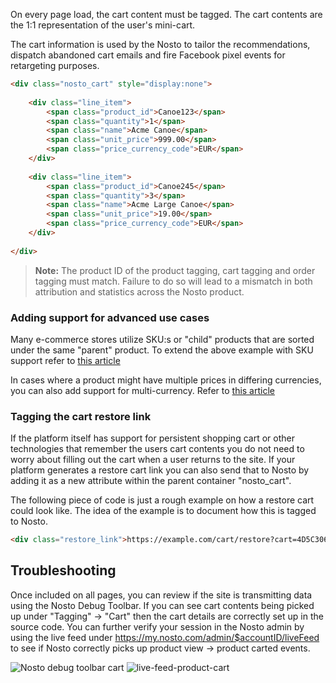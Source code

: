 On every page load, the cart content must be tagged. The cart contents are the 1:1 representation of the user's mini-cart.

The cart information is used by the Nosto to tailor the recommendations, dispatch abandoned cart emails and fire Facebook pixel events for retargeting purposes.

```html
<div class="nosto_cart" style="display:none">
 
    <div class="line_item">
        <span class="product_id">Canoe123</span>
        <span class="quantity">1</span>
        <span class="name">Acme Canoe</span>
        <span class="unit_price">999.00</span>
        <span class="price_currency_code">EUR</span>
    </div>
 
    <div class="line_item">
        <span class="product_id">Canoe245</span>
        <span class="quantity">3</span>
        <span class="name">Acme Large Canoe</span>
        <span class="unit_price">19.00</span>
        <span class="price_currency_code">EUR</span>
    </div>
 
</div>

```
> **Note:** The product ID of the product tagging, cart tagging and order tagging must match. Failure to do so 
> will lead to a mismatch in both attribution and statistics across the Nosto product.

### Adding support for advanced use cases

Many e-commerce stores utilize SKU:s or "child" products that are sorted under the same "parent" product. To extend the above example with SKU support refer to [this article](Extending-tagging-with-SKUs.md)

In cases where a product might have multiple prices in differing currencies, you can also add support for multi-currency. Refer to [this article](Adding-support-for-multi-currency.md)

### Tagging the cart restore link

If the platform itself has support for persistent shopping cart or other technologies that remember the users cart contents you do not need to worry about filling out the cart when a user returns to the site. If your platform generates a restore cart link you can also send that to Nosto by adding it as a new attribute within the parent container "nosto_cart". 

The following piece of code is just a rough example on how a restore cart could look like. The idea of the example is to document how this is tagged to Nosto. 

```html
<div class="restore_link">https://example.com/cart/restore?cart=4D5C3060-1334-4C63-B6FA-D9D342D88B08</div>
```

## Troubleshooting

Once included on all pages, you can review if the site is transmitting data using the Nosto Debug Toolbar. If you can see cart contents being picked up under "Tagging" → "Cart" then the cart details are correctly set up in the source code. You can further verify your session in the Nosto admin by using the live feed under https://my.nosto.com/admin/$accountID/liveFeed to see if Nosto correctly picks up product view → product carted events. 

![Nosto debug toolbar cart](https://nosto-campaign-assets.s3.amazonaws.com/images/nosto-embed-script-cart.png)
![live-feed-product-cart](https://nosto-campaign-assets.s3.amazonaws.com/images/live-feed-cart.png)